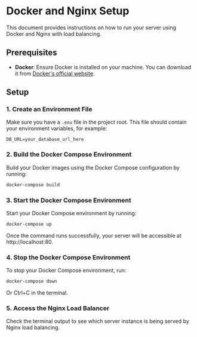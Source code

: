 # Docker and Nginx Setup

This document provides instructions on how to run your server using Docker and Nginx with load balancing.

## Prerequisites

- **Docker**: Ensure Docker is installed on your machine. You can download it from [Docker's official website](https://www.docker.com/get-started).

## Setup

### 1. Create an Environment File
Make sure you have a `.env` file in the project root. This file should contain your environment variables, for example:

```dotenv
DB_URL=your_database_url_here
```

### 2. Build the Docker Compose Environment
Build your Docker images using the Docker Compose configuration by running:

```bash
docker-compose build
```

### 3. Start the Docker Compose Environment
Start your Docker Compose environment by running:

```bash
docker-compose up
```
Once the command runs successfully, your server will be accessible at http://localhost:80.

### 4. Stop the Docker Compose Environment
To stop your Docker Compose environment, run:

```bash
docker-compose down
```

Or Ctrl+C in the terminal.

### 5. Access the Nginx Load Balancer
Check the terminal output to see which server instance is being served by Nginx load balancing.
